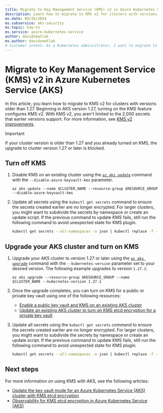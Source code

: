 ```yaml
---
title: Migrate to Key Management Service (KMS) v2 in Azure Kubernetes Service (AKS)
description: Learn how to migrate to KMS v2 for clusters with versions older than 1.27.
ms.date: 09/26/2024
ms.subservice: aks-security
ms.topic: how-to
ms.service: azure-kubernetes-service
author: davidsmatlak
ms.author: davidsmatlak
# Customer intent: As a Kubernetes administrator, I want to migrate to KMS v2 so I don't face as many limitations with my encryption setup.
---
```


# Migrate to Key Management Service (KMS) v2 in Azure Kubernetes Service (AKS)

In this article, you learn how to migrate to KMS v2 for clusters with versions older than 1.27. Beginning in AKS version 1.27, turning on the KMS feature configures KMS v2. With KMS v2, you aren't limited to the 2,000 secrets that earlier versions support. For more information, see [KMS v2 improvements](https://kubernetes.io/blog/2023/05/16/kms-v2-moves-to-beta/).

> [!IMPORTANT]
> If your cluster version is older than 1.27 and you already turned on KMS, the upgrade to cluster version 1.27 or later is blocked.

## Turn off KMS

1. Disable KMS on an existing cluster using the [`az aks update`][az-aks-update] command with the `--disable-azure-keyvault-kms` parameter.

    ```azurecli-interactive
    az aks update --name $CLUSTER_NAME --resource-group $RESOURCE_GROUP --disable-azure-keyvault-kms
    ```

1. Update all secrets using the `kubectl get secrets` command to ensure the secrets created earlier are no longer encrypted. For larger clusters, you might want to subdivide the secrets by namespace or create an update script. If the previous command to update KMS fails, still run the following command to avoid unexpected state for KMS plugin.

    ```bash
    kubectl get secrets --all-namespaces -o json | kubectl replace -f -
    ```

## Upgrade your AKS cluster and turn on KMS

1. Upgrade your AKS cluster to version 1.27 or later using the [`az aks upgrade`][az-aks-upgrade] command with the `--kubernetes-version` parameter set to your desired version. The following example upgrades to version `1.27.1`:

    ```azurecli-interactive
    az aks upgrade --resource-group $RESOURCE_GROUP --name $CLUSTER_NAME --kubernetes-version 1.27.1
    ```

1. Once the upgrade completes, you can turn on KMS for a public or private key vault using one of the following resources:

    - [Enable a public key vault and KMS on an existing AKS cluster](./use-kms-etcd-encryption.md#enable-a-public-key-vault-and-kms-on-an-existing-aks-cluster)
    - [Update an existing AKS cluster to turn on KMS etcd encryption for a private key vault](./use-kms-etcd-encryption.md#update-an-existing-aks-cluster-to-turn-on-kms-etcd-encryption-for-a-private-key-vault)

1. Update all secrets using the `kubectl get secrets` command to ensure the secrets created earlier are no longer encrypted. For larger clusters, you might want to subdivide the secrets by namespace or create an update script. If the previous command to update KMS fails, still run the following command to avoid unexpected state for KMS plugin.

    ```bash
    kubectl get secrets --all-namespaces -o json | kubectl replace -f -
    ```

## Next steps

For more information on using KMS with AKS, see the following articles:

- [Update the key vault mode for an Azure Kubernetes Service (AKS) cluster with KMS etcd encryption](./update-kms-key-vault.md)
- [Observability for KMS etcd encryption in Azure Kubernetes Service (AKS)](./kms-observability.md)

<!-- LINKS -->
[az-aks-upgrade]: /cli/azure/aks#az-aks-upgrade
[az-aks-update]: /cli/azure/aks#az-aks-update
